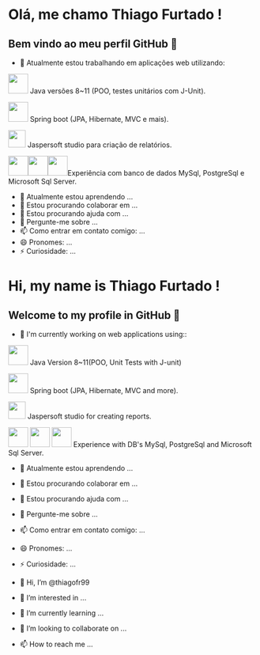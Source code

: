 # Olá, me chamo Thiago Furtado !


## Bem vindo ao meu perfil GitHub 👋


- 🔭 Atualmente estou trabalhando em aplicações web utilizando:


<img src="https://cdn.jsdelivr.net/gh/devicons/devicon/icons/java/java-original-wordmark.svg" width="40" height="40"/>  Java versões 8~11 (POO, testes unitários com J-Unit). 

<img src="https://cdn.jsdelivr.net/gh/devicons/devicon/icons/spring/spring-original-wordmark.svg" width="40" height="40"/>  Spring boot (JPA, Hibernate, MVC e mais). 

<img src="https://img.icons8.com/external-sbts2018-flat-sbts2018/344/external-reports-basic-ui-elements-2.3-sbts2018-flat-sbts2018.png" width="35" height="35"/>   Jaspersoft studio para criação de relatórios.


<img src="https://cdn.jsdelivr.net/gh/devicons/devicon/icons/mysql/mysql-original-wordmark.svg" width="40" height="40"/><img src="https://cdn.jsdelivr.net/gh/devicons/devicon/icons/postgresql/postgresql-original-wordmark.svg" width="40" height="40"/><img src="https://cdn.jsdelivr.net/gh/devicons/devicon/icons/microsoftsqlserver/microsoftsqlserver-plain-wordmark.svg" width="40" height="40"/>Experiência com banco de dados MySql, PostgreSql e Microsoft Sql Server.

                    
          

- 🌱 Atualmente estou aprendendo ...
- 👯 Estou procurando colaborar em ...
- 🤔 Estou procurando ajuda com ...
- 💬 Pergunte-me sobre ...
- 📫 Como entrar em contato comigo: ...
- 😄 Pronomes: ...
- ⚡ Curiosidade: ...


# Hi, my name is Thiago Furtado !


## Welcome to my profile in GitHub 👋


- 🔭 I'm currently working on web applications using::


<img src="https://cdn.jsdelivr.net/gh/devicons/devicon/icons/java/java-original-wordmark.svg" width="40" height="40"/> Java Version 8~11(POO, Unit Tests with J-unit)

<img src="https://cdn.jsdelivr.net/gh/devicons/devicon/icons/spring/spring-original-wordmark.svg" width="40" height="40"/> Spring boot (JPA, Hibernate, MVC and more).

<img src="https://img.icons8.com/external-sbts2018-flat-sbts2018/344/external-reports-basic-ui-elements-2.3-sbts2018-flat-sbts2018.png" width="35" height="35"/>   Jaspersoft studio for creating reports.


<img src="https://cdn.jsdelivr.net/gh/devicons/devicon/icons/mysql/mysql-original-wordmark.svg" width="40" height="40"/> <img src="https://cdn.jsdelivr.net/gh/devicons/devicon/icons/postgresql/postgresql-original-wordmark.svg" width="40" height="40"/> <img src="https://cdn.jsdelivr.net/gh/devicons/devicon/icons/microsoftsqlserver/microsoftsqlserver-plain-wordmark.svg" width="40" height="40"/> Experience with DB's MySql, PostgreSql and Microsoft Sql Server.
                    
          

- 🌱 Atualmente estou aprendendo ...
- 👯 Estou procurando colaborar em ...
- 🤔 Estou procurando ajuda com ...
- 💬 Pergunte-me sobre ...
- 📫 Como entrar em contato comigo: ...
- 😄 Pronomes: ...
- ⚡ Curiosidade: ...


- 👋 Hi, I’m @thiagofr99
- 👀 I’m interested in ...
- 🌱 I’m currently learning ...
- 💞️ I’m looking to collaborate on ...
- 📫 How to reach me ...

<!---
thiagofr99/thiagofr99 is a ✨ special ✨ repository because its `README.md` (this file) appears on your GitHub profile.
You can click the Preview link to take a look at your changes.
--->
